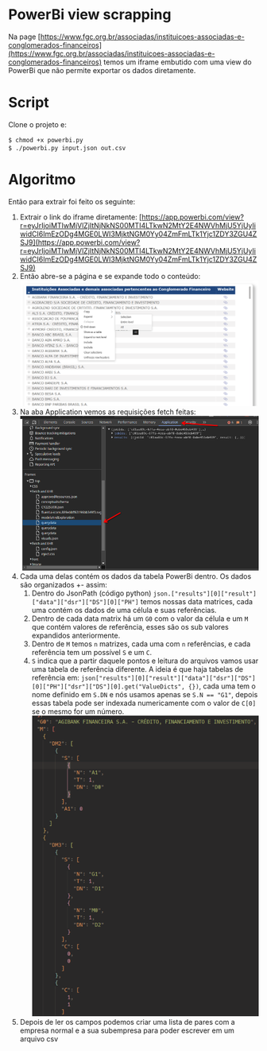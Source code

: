 # PowerBi view scrapping

Na page [https://www.fgc.org.br/associadas/instituicoes-associadas-e-conglomerados-financeiros](https://www.fgc.org.br/associadas/instituicoes-associadas-e-conglomerados-financeiros) temos um iframe embutido com uma view do PowerBi que não permite exportar os dados diretamente.

# Script

Clone o projeto e:

```console
$ chmod +x powerbi.py
$ ./powerbi.py input.json out.csv
```

# Algoritmo

Então para extrair foi feito os seguinte:

1. Extrair o link do iframe diretamente: [https://app.powerbi.com/view?r=eyJrIjoiMTIwMjVlZjItNjNkNS00MTI4LTkwN2MtY2E4NWVhMjU5YjUyIiwidCI6ImEzODg4MGE0LWI3MjktNGM0Yy04ZmFmLTk1Yjc1ZDY3ZGU4ZSJ9](https://app.powerbi.com/view?r=eyJrIjoiMTIwMjVlZjItNjNkNS00MTI4LTkwN2MtY2E4NWVhMjU5YjUyIiwidCI6ImEzODg4MGE0LWI3MjktNGM0Yy04ZmFmLTk1Yjc1ZDY3ZGU4ZSJ9)
2. Então abre-se a página e se expande todo o conteúdo: ![](image.png)
3. Na aba Application vemos as requisições fetch feitas: ![](image-1.png)
4. Cada uma delas contém os dados da tabela PowerBi dentro. Os dados são organizados +- assim:
   1. Dentro do JsonPath (código python) `json.["results"][0]["result"]["data"]["dsr"]["DS"][0]["PH"]` temos nossas data matrices, cada uma contém os dados de uma célula e suas referências.
   2. Dentro de cada data matrix há um `G0` com o valor da célula e um `M` que contém valores de referência, esses são os sub valores expandidos anteriormente.
   3. Dentro de `M` temos `n` matrizes, cada uma com `n` referências, e cada referência tem um possível `S` e um `C`.
   4. `S` indica que a partir daquele pontos e leitura do arquivos vamos usar uma tabela de referência diferente. A ideia é que haja tabelas de referência em: `json["results"][0]["result"]["data"]["dsr"]["DS"][0]["PH"]["dsr"]["DS"][0].get("ValueDicts", {})`, cada uma tem o nome definido em `S.DN` e nós usamos apenas se `S.N == "G1"`, depois essas tabela pode ser indexada numericamente com o valor de `C[0]` se o mesmo for um número. ![alt text](image-2.png)
5. Depois de ler os campos podemos criar uma lista de pares com a empresa normal e a sua subempresa para poder escrever em um arquivo csv